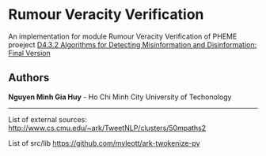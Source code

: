 # Rumour Veracity Verification

An implementation for module Rumour Veracity Verification of PHEME proeject 
[D4.3.2 Algorithms for Detecting Misinformation and Disinformation: Final Version](https://www.pheme.eu/wp-content/uploads/2017/07/D4.3.2_final.pdf)

## Authors

**Nguyen Minh Gia Huy** - Ho Chi Minh City University of Techonology

--------

List of external sources:
http://www.cs.cmu.edu/~ark/TweetNLP/clusters/50mpaths2


List of src/lib
https://github.com/myleott/ark-twokenize-py

